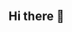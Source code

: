 ## Hi there 👋

<!--
**araiteb1/araiteb1** is a ✨ _special_ ✨ repository because its `README.md` (this file) appears on your GitHub profile.
# Hi, I'm Ahlam! 👋
 <p align="center">
<a href="https://github.com/oakoudad/badge42"><img src="https://badge.mediaplus.ma/darkblue/araiteb" alt="araiteb's 42 stats" /></a>
Here are some ideas to get you started:

- 🔭 I’m currently working on ...
- 🌱 I’m currently learning ...
- 👯 I’m looking to collaborate on ...
- 🤔 I’m looking for help with ...
- 💬 Ask me about ...
- 📫 How to reach me: ...
- 😄 Pronouns: ...
- ⚡ Fun fact: ...
-->

